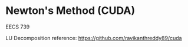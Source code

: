 # Newton's Method (CUDA)
EECS 739

LU Decomposition reference: https://github.com/ravikanthreddy89/cuda

